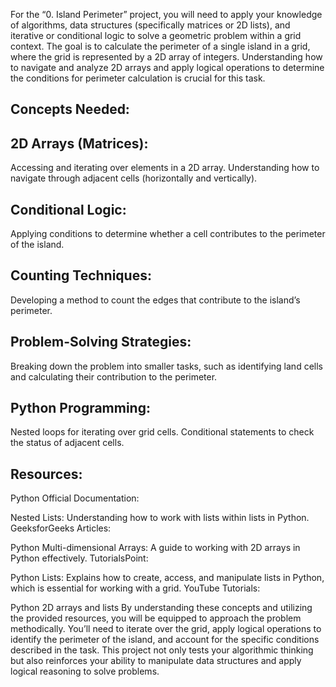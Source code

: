 For the “0. Island Perimeter” project, you will need to apply your knowledge of algorithms, data structures (specifically matrices or 2D lists), and iterative or conditional logic to solve a geometric problem within a grid context. The goal is to calculate the perimeter of a single island in a grid, where the grid is represented by a 2D array of integers. Understanding how to navigate and analyze 2D arrays and apply logical operations to determine the conditions for perimeter calculation is crucial for this task.

## Concepts Needed:
## 2D Arrays (Matrices):

Accessing and iterating over elements in a 2D array.
Understanding how to navigate through adjacent cells (horizontally and vertically).
## Conditional Logic:

Applying conditions to determine whether a cell contributes to the perimeter of the island.
## Counting Techniques:

Developing a method to count the edges that contribute to the island’s perimeter.
## Problem-Solving Strategies:

Breaking down the problem into smaller tasks, such as identifying land cells and calculating their contribution to the perimeter.
## Python Programming:

Nested loops for iterating over grid cells.
Conditional statements to check the status of adjacent cells.
## Resources:
Python Official Documentation:

Nested Lists: Understanding how to work with lists within lists in Python.
GeeksforGeeks Articles:

Python Multi-dimensional Arrays: A guide to working with 2D arrays in Python effectively.
TutorialsPoint:

Python Lists: Explains how to create, access, and manipulate lists in Python, which is essential for working with a grid.
YouTube Tutorials:

Python 2D arrays and lists
By understanding these concepts and utilizing the provided resources, you will be equipped to approach the problem methodically. You’ll need to iterate over the grid, apply logical operations to identify the perimeter of the island, and account for the specific conditions described in the task. This project not only tests your algorithmic thinking but also reinforces your ability to manipulate data structures and apply logical reasoning to solve problems.


